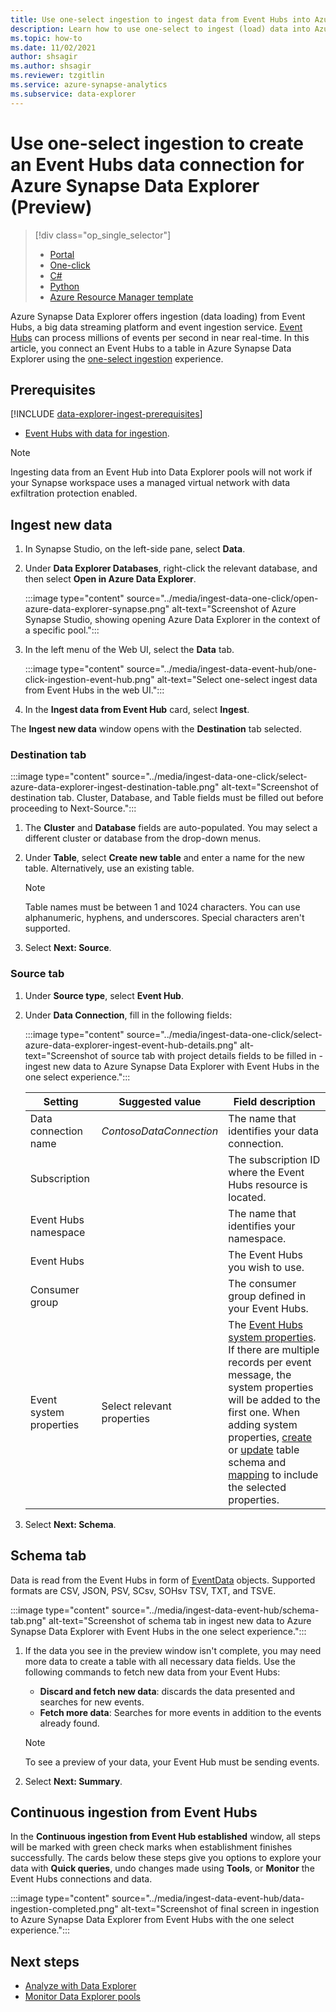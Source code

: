 ```yaml
---
title: Use one-select ingestion to ingest data from Event Hubs into Azure Synapse Data Explorer (Preview)
description: Learn how to use one-select to ingest (load) data into Azure Synapse Data Explorer from Event Hubs.
ms.topic: how-to
ms.date: 11/02/2021
author: shsagir
ms.author: shsagir
ms.reviewer: tzgitlin
ms.service: azure-synapse-analytics
ms.subservice: data-explorer
---
```

# Use one-select ingestion to create an Event Hubs data connection for Azure Synapse Data Explorer (Preview)

> [!div class="op_single_selector"]
> * [Portal](data-explorer-ingest-event-hub-portal.md)
> * [One-click](data-explorer-ingest-event-hub-one-click.md)
> * [C\#](data-explorer-ingest-event-hub-csharp.md)
> * [Python](data-explorer-ingest-event-hub-python.md)
> * [Azure Resource Manager template](data-explorer-ingest-event-hub-resource-manager.md)

Azure Synapse Data Explorer offers ingestion (data loading) from Event Hubs, a big data streaming platform and event ingestion service. [Event Hubs](../../../event-hubs/event-hubs-about.md) can process millions of events per second in near real-time. In this article, you connect an Event Hubs to a table in Azure Synapse Data Explorer using the [one-select ingestion](data-explorer-ingest-data-one-click.md) experience.

## Prerequisites

[!INCLUDE [data-explorer-ingest-prerequisites](../includes/data-explorer-ingest-prerequisites.md)]

- [Event Hubs with data for ingestion](data-explorer-ingest-event-hub-portal.md#create-an-event-hubs).

> [!NOTE]
> Ingesting data from an Event Hub into Data Explorer pools will not work if your Synapse workspace uses a managed virtual network with data exfiltration protection enabled.

## Ingest new data

1. In Synapse Studio, on the left-side pane, select **Data**.

1. Under **Data Explorer Databases**, right-click the relevant database, and then select **Open in Azure Data Explorer**.

    :::image type="content" source="../media/ingest-data-one-click/open-azure-data-explorer-synapse.png" alt-text="Screenshot of Azure Synapse Studio, showing opening Azure Data Explorer in the context of a specific pool.":::

1. In the left menu of the Web UI, select the **Data** tab. 

    :::image type="content" source="../media/ingest-data-event-hub/one-click-ingestion-event-hub.png" alt-text="Select one-select ingest data from Event Hubs in the web UI.":::

1. In the **Ingest data from Event Hub** card, select **Ingest**. 

The **Ingest new data** window opens with the **Destination** tab selected.

### Destination tab

:::image type="content" source="../media/ingest-data-one-click/select-azure-data-explorer-ingest-destination-table.png" alt-text="Screenshot of destination tab. Cluster, Database, and Table fields must be filled out before proceeding to Next-Source.":::

1. The **Cluster** and **Database** fields are auto-populated. You may select a different cluster or database from the drop-down menus.

1. Under **Table**, select **Create new table** and enter a name for the new table. Alternatively, use an existing table. 

    > [!NOTE]
    > Table names must be between 1 and 1024 characters. You can use alphanumeric, hyphens, and underscores. Special characters aren't supported.

1. Select **Next: Source**.

### Source tab

1. Under **Source type**, select **Event Hub**. 

1. Under **Data Connection**, fill in the following fields:

    :::image type="content" source="../media/ingest-data-one-click/select-azure-data-explorer-ingest-event-hub-details.png" alt-text="Screenshot of source tab with project details fields to be filled in - ingest new data to Azure Synapse Data Explorer with Event Hubs in the one select experience.":::

    |**Setting** | **Suggested value** | **Field description**
    |---|---|---|
    | Data connection name | *ContosoDataConnection*  | The name that identifies your data connection.
    | Subscription |      | The subscription ID where the Event Hubs resource is located.  |
    | Event Hubs namespace |  | The name that identifies your namespace. |
    | Event Hubs |  | The Event Hubs you wish to use. |
    | Consumer group |  | The consumer group defined in your Event Hubs. |
    | Event system properties | Select relevant properties | The [Event Hubs system properties](../../../service-bus-messaging/service-bus-amqp-protocol-guide.md#message-annotations). If there are multiple records per event message, the system properties will be added to the first one. When adding system properties, [create](/azure/data-explorer/kusto/management/create-table-command?context=/azure/synapse-analytics/context/context) or [update](/azure/data-explorer/kusto/management/alter-table-command?context=/azure/synapse-analytics/context/context) table schema and [mapping](/azure/data-explorer/kusto/management/mappings?context=/azure/synapse-analytics/context/context) to include the selected properties. |

1. Select **Next: Schema**.

## Schema tab

Data is read from the Event Hubs in form of [EventData](/dotnet/api/microsoft.servicebus.messaging.eventdata) objects. Supported formats are CSV, JSON, PSV, SCsv, SOHsv TSV, TXT, and TSVE.

<!-- For information on schema mapping with JSON-formatted data, see [Edit the schema](one-click-ingestion-existing-table.md#edit-the-schema).
For information on schema mapping with CSV-formatted data, see [Edit the schema](one-click-ingestion-new-table.md#edit-the-schema). -->

:::image type="content" source="../media/ingest-data-event-hub/schema-tab.png" alt-text="Screenshot of schema tab in ingest new data to Azure Synapse Data Explorer with Event Hubs in the one select experience.":::

1. If the data you see in the preview window isn't complete, you may need more data to create a table with all necessary data fields. Use the following commands to fetch new data from your Event Hubs:
    * **Discard and fetch new data**: discards the data presented and searches for new events.
    * **Fetch more data**: Searches for more events in addition to the events already found. 
    
    > [!NOTE]
    > To see a preview of your data, your Event Hub must be sending events.
        
1. Select **Next: Summary**.

## Continuous ingestion from Event Hubs

In the **Continuous ingestion from Event Hub established** window, all steps will be marked with green check marks when establishment finishes successfully. The cards below these steps give you options to explore your data with **Quick queries**, undo changes made using **Tools**, or **Monitor** the Event Hubs connections and data.

:::image type="content" source="../media/ingest-data-event-hub/data-ingestion-completed.png" alt-text="Screenshot of final screen in ingestion to Azure Synapse Data Explorer from Event Hubs with the one select experience.":::

## Next steps

- [Analyze with Data Explorer](../../get-started-analyze-data-explorer.md)
- [Monitor Data Explorer pools](../data-explorer-monitor-pools.md)